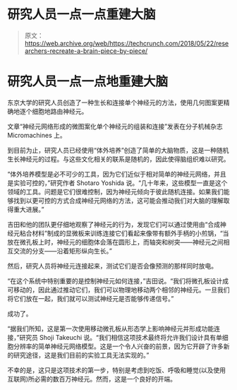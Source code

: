 # 研究人员一点一点重建大脑 

> 原文：<https://web.archive.org/web/https://techcrunch.com/2018/05/22/researchers-recreate-a-brain-piece-by-piece/>

# 研究人员一点一点地重建大脑

东京大学的研究人员创造了一种生长和连接单个神经元的方法，使用几何图案更精确地逐个细胞地路由神经元。

文章“神经元网络形成的微图案化单个神经元的组装和连接”发表在分子机械杂志 Micromachines 上。

到目前为止，研究人员已经使用“体外培养”创造了简单的大脑物质，这是一种随机生长神经元的过程。与这些文化相关的联系是随机的，因此使得脑组织难以研究。

“体外培养模型是必不可少的工具，因为它们近似于相对简单的神经元网络，并且是实验可控的，”研究作者 Shotaro Yoshida 说。“几十年来，这些模型一直是这个领域的工具。问题是它们很难控制，因为神经元倾向于彼此随机连接。如果我们能够找到以更可控的方式合成神经元网络的方法，这可能会推动我们对大脑的理解取得重大进展。”

吉田和他的团队更仔细地观察了神经元的行为，发现它们可以通过使用由“合成神经元粘合材料”制成的显微板来训练连接它们看起来像带有额外手柄的小煎锅，“当放在微孔板上时，神经元的细胞体会落在圆形上，而轴突和树突——神经元之间相互交流的分支——沿着矩形纵向生长。”

然后，研究人员将神经元连接起来，测试它们是否会像预测的那样同时放电。

“在这个系统中特别重要的是控制神经元如何连接，”吉田说。“我们将微孔板设计成可移动的，因此通过推动它们，我们可以物理地移动两个相邻的神经元。一旦我们将它们放在一起，我们就可以测试神经元是否能够传递信号。”

成功了。

“据我们所知，这是第一次使用移动微孔板从形态学上影响神经元并形成功能连接，”研究员 Shoji Takeuchi 说。“我们相信这项技术最终将允许我们设计具有单细胞分辨率的简单神经元网络模型。这是一个令人兴奋的前景，因为它开辟了许多新的研究途径，这是我们目前的实验工具无法实现的。”

不幸的是，这只是这项技术的第一步，特别是考虑到吃饭、呼吸和睡觉(以及使用互联网)所必需的数百万神经元。然而，这是一个良好的开端。